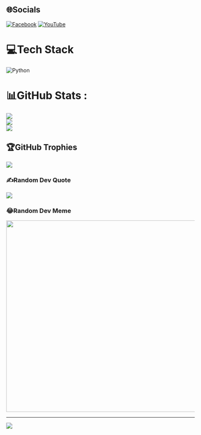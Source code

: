 
## 🌐Socials
[![Facebook](https://img.shields.io/badge/Facebook-%231877F2.svg?logo=Facebook&logoColor=white)](https://facebook.com/https://www.facebook.com/anhminhx1995) [![YouTube](https://img.shields.io/badge/YouTube-%23FF0000.svg?logo=YouTube&logoColor=white)](https://youtube.com/c/https://www.youtube.com/channel/UCX1ypsQ4DXpifZ3Gb9pYG7w) 

# 💻Tech Stack
![Python](https://img.shields.io/badge/python-3670A0?style=plastic&logo=python&logoColor=ffdd54)
# 📊GitHub Stats :
![](https://github-readme-stats.vercel.app/api?username=VNGteam&theme=radical&hide_border=false&include_all_commits=false&count_private=false)<br/>
![](https://github-readme-streak-stats.herokuapp.com/?user=VNGteam&theme=radical&hide_border=false)<br/>
![](https://github-readme-stats.vercel.app/api/top-langs/?username=VNGteam&theme=radical&hide_border=false&include_all_commits=false&count_private=false&layout=compact)

## 🏆GitHub Trophies
![](https://github-trophies.vercel.app/?username=VNGteam&theme=darkhub&no-frame=false&no-bg=false&margin-w=4)

### ✍️Random Dev Quote
![](https://quotes-github-readme.vercel.app/api?type=horizontal&theme=radical)

### 😂Random Dev Meme
<img src="https://random-memer.herokuapp.com/" width="512px"/>

---
[![](https://visitcount.itsvg.in/api?id=VNGteam&icon=0&color=0)](https://visitcount.itsvg.in)
